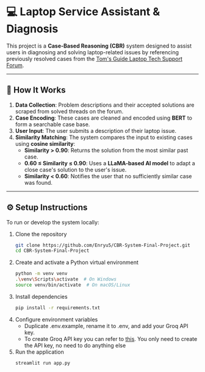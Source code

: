 # 💻 Laptop Service Assistant & Diagnosis

This project is a **Case-Based Reasoning (CBR)** system designed to assist users in diagnosing and solving laptop-related issues by referencing previously resolved cases from the [Tom's Guide Laptop Tech Support Forum](https://forums.tomsguide.com/forums/laptop-tech-support.16/).

---

## 🧠 How It Works

1. **Data Collection**: Problem descriptions and their accepted solutions are scraped from solved threads on the forum.
2. **Case Encoding**: These cases are cleaned and encoded using **BERT** to form a searchable case base.
3. **User Input**: The user submits a description of their laptop issue.
4. **Similarity Matching**: The system compares the input to existing cases using **cosine similarity**:
   - **Similarity > 0.90**: Returns the solution from the most similar past case.
   - **0.60 ≤ Similarity ≤ 0.90**: Uses a **LLaMA-based AI model** to adapt a close case's solution to the user's issue.
   - **Similarity < 0.60**: Notifies the user that no sufficiently similar case was found.

---

## ⚙️ Setup Instructions

To run or develop the system locally:

1. Clone the repository  
   ```bash
   git clone https://github.com/Enryu5/CBR-System-Final-Project.git
   cd CBR-System-Final-Project
2. Create and activate a Python virtual environment
   ```bash
   python -m venv venv
   .\venv\Scripts\activate  # On Windows
   source venv/bin/activate  # On macOS/Linux
3. Install dependencies
   ```bash
   pip install -r requirements.txt
4. Configure environment variables
   - Duplicate .env.example, rename it to .env, and add your Groq API key.
   - To create Groq API key you can refer to [this](https://console.groq.com/docs/quickstart). You only need to create the API key, no need to do anything else
6. Run the application
   ```bash
   streamlit run app.py
